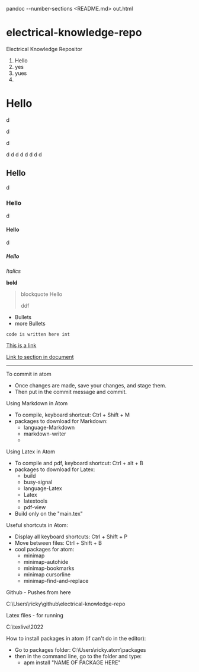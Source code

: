 pandoc --number-sections <README.md> out.html
# electrical-knowledge-repo
Electrical Knowledge Repositor
<!-- Commenting - HTML way -->
1. Hello
2. yes
3. yues
4.

# Hello
d

d

d

d
d
d
d
d
d
d
d
## Hello
d
### Hello
d
#### Hello
d
##### Hello

*Italics*

**bold**
> blockquote Hello
>
> ddf

- Bullets
- more Bullets

`code is written here int`

[This is a link](https://www.google.com)

[Link to section in document](#Hello)

---
To commit in atom
- Once changes are made, save your changes, and stage them.
- Then put in the commit message and commit.


Using Markdown in Atom
- To compile, keyboard shortcut:  Ctrl + Shift + M
- packages to download for Markdown:
  - language-Markdown
  - markdown-writer
  -

Using Latex in Atom
- To compile and pdf, keyboard shortcut: Ctrl + alt + B
- packages to download for Latex:
  - build
  - busy-signal
  - language-Latex
  - Latex
  - latextools
  - pdf-view
- Build only on the "main.tex"

Useful shortcuts in Atom:
- Display all keyboard shortcuts: Ctrl + Shift + P
- Move between files: Ctrl + Shift + B
- cool packages for atom:
  - minimap
  - minimap-autohide
  - minimap-bookmarks
  - minimap cursorline
  - minimap-find-and-replace

Github - Pushes from here

C:\Users\ricky\github\electrical-knowledge-repo

Latex files - for running

C:\texlive\2022

How to install packages in atom (if can't do in the editor):
- Go to packages folder: C:\Users\ricky\.atom\packages
- then in the command line, go to the folder and type:
  - apm install "NAME OF PACKAGE HERE"
